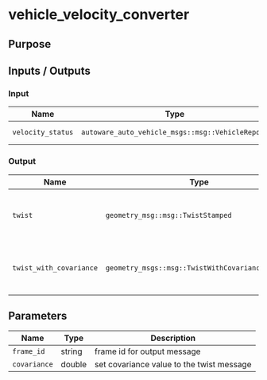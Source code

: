 # vehicle_velocity_converter

## Purpose

## Inputs / Outputs

### Input
| Name              | Type                                             | Description      |
| ----------------- | ------------------------------------------------ | ---------------- |
| `velocity_status` | `autoware_auto_vehicle_msgs::msg::VehicleReport` | vehicle velocity |

### Output
| Name                           | Type                                               | Description                                        |
| ------------------------------ | -------------------------------------------------- | -------------------------------------------------- |
| `twist`                        | `geometry_msg::msg::TwistStamped`                  | twist converted from VehicleReport message         |
| `twist_with_covariance`        | `geometry_msgs::msg::TwistWithCovarianceStamped`   | twist with covariance converted from VehicleReport |

## Parameters
| Name         | Type   | Description                                                                                   |
| ------------ | ------ | ----------------------------------------- |
| `frame_id`   | string | frame id for output message               |
| `covariance` | double | set covariance value to the twist message |
